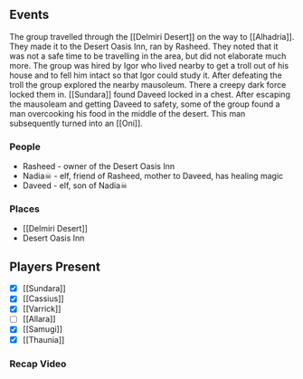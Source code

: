 ## Events
The group travelled through the [[Delmiri Desert]] on the way to [[Alhadria]]. They made it to the Desert Oasis Inn, ran by Rasheed. They noted that it was not a safe time to be travelling in the area, but did not elaborate much more. The group was hired by Igor who lived nearby to get a troll out of his house and to fell him intact so that Igor could study it. After defeating the troll the group explored the nearby mausoleum. There a creepy dark force locked them in. [[Sundara]] found Daveed locked in a chest. After escaping the mausoleam and getting Daveed to safety, some of the group found a man overcooking his food in the middle of the desert. This man subsequently turned into an [[Oni]].

### People
- Rasheed - owner of the Desert Oasis Inn
- Nadia☠ - elf, friend of Rasheed, mother to Daveed, has healing magic
- Daveed - elf, son of Nadia☠

### Places 
- [[Delmiri Desert]] 
- Desert Oasis Inn

## Players Present
- [x] [[Sundara]] 
- [x] [[Cassius]] 
- [x] [[Varrick]] 
- [ ] [[Allara]] 
- [x] [[Samugi]] 
- [x] [[Thaunia]]

### Recap Video

